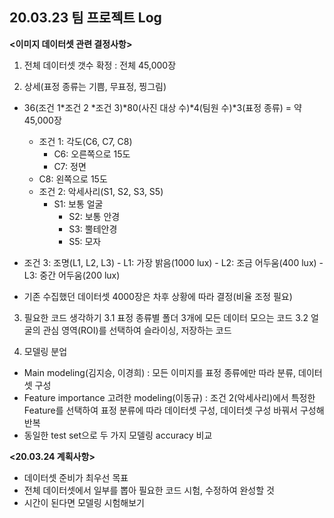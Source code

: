 ## 20.03.23 팀 프로젝트 Log

**<이미지 데이터셋 관련 결정사항>**

1. 전체 데이터셋 갯수 확정 : 전체 45,000장 

2. 상세(표정 종류는 기쁨, 무표정, 찡그림)
 - 36(조건 1*조건 2 *조건 3)*80(사진 대상 수)*4(팀원 수)*3(표정 종류) = 약 45,000장
    
	 - 조건 1: 각도(C6, C7, C8)
	     - C6: 오른쪽으로 15도 
    	 - C7: 정면  
	 - C8: 왼쪽으로 15도
     - 조건 2: 악세사리(S1, S2, S3, S5)
       - S1: 보통 얼굴
		 - S2: 보통 안경
		 - S3: 뿔테안경
	     - S5: 모자
 - 조건 3: 조명(L1, L2, L3)
         - L1: 가장 밝음(1000 lux) 
		 - L2: 조금 어두움(400 lux)
		 - L3: 중간 어두움(200 lux)
	

    
 - 기존 수집했던 데이터셋 4000장은 차후 상황에 따라 결정(비율 조정 필요)



3. 필요한 코드 생각하기
   3.1 표정 종류별 폴더 3개에 모든 데이터 모으는 코드
   3.2 얼굴의 관심 영역(ROI)를 선택하여 슬라이싱, 저장하는 코드



4. 모델링 분업

- Main modeling(김지승, 이경희) : 모든 이미지를 표정 종류에만 따라 분류, 데이터셋 구성
- Feature importance 고려한 modeling(이동규) : 조건 2(악세사리)에서 특정한 Feature를 선택하여 표정 분류에 따라 데이터셋 구성, 데이터셋 구성 바꿔서 구성해 반복
- 동일한 test set으로 두 가지 모델링 accuracy 비교



**<20.03.24 계획사항>**

- 데이터셋 준비가 최우선 목표
- 전체 데이터셋에서 일부를 뽑아 필요한 코드 시험, 수정하여 완성할 것
- 시간이 된다면 모델링 시험해보기 